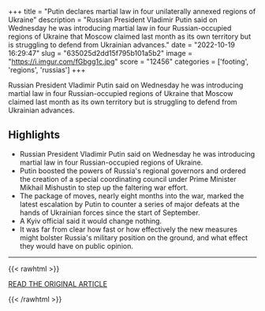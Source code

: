 +++
title = "Putin declares martial law in four unilaterally annexed regions of Ukraine"
description = "Russian President Vladimir Putin said on Wednesday he was introducing martial law in four Russian-occupied regions of Ukraine that Moscow claimed last month as its own territory but is struggling to defend from Ukrainian advances."
date = "2022-10-19 16:29:47"
slug = "635025d2dd15f795b101a5b2"
image = "https://i.imgur.com/fGbgg1c.jpg"
score = "12456"
categories = ['footing', 'regions', 'russias']
+++

Russian President Vladimir Putin said on Wednesday he was introducing martial law in four Russian-occupied regions of Ukraine that Moscow claimed last month as its own territory but is struggling to defend from Ukrainian advances.

## Highlights

- Russian President Vladimir Putin said on Wednesday he was introducing martial law in four Russian-occupied regions of Ukraine.
- Putin boosted the powers of Russia's regional governors and ordered the creation of a special coordinating council under Prime Minister Mikhail Mishustin to step up the faltering war effort.
- The package of moves, nearly eight months into the war, marked the latest escalation by Putin to counter a series of major defeats at the hands of Ukrainian forces since the start of September.
- A Kyiv official said it would change nothing.
- It was far from clear how fast or how effectively the new measures might bolster Russia's military position on the ground, and what effect they would have on public opinion.

---

{{< rawhtml >}}
  <p class="article-category">
    <a target="_blank" href="https://www.reuters.com/world/europe/putin-declares-martial-law-four-unilaterally-annexed-regions-ukraine-2022-10-19/">READ THE ORIGINAL ARTICLE</a>
  </p>
{{< /rawhtml >}}
